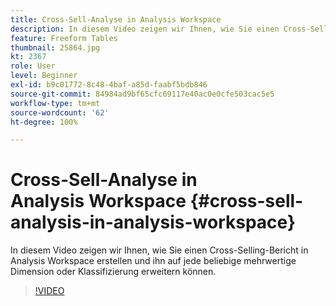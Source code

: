 ```yaml
---
title: Cross-Sell-Analyse in Analysis Workspace
description: In diesem Video zeigen wir Ihnen, wie Sie einen Cross-Selling-Bericht in Analysis Workspace erstellen und ihn auf jede beliebige mehrwertige Dimension oder Klassifizierung erweitern können.
feature: Freeform Tables
thumbnail: 25864.jpg
kt: 2367
role: User
level: Beginner
exl-id: b9c01772-8c48-4baf-a85d-faabf5bdb846
source-git-commit: 84984ad9bf65cfc69117e40ac0e0cfe503cac5e5
workflow-type: tm+mt
source-wordcount: '62'
ht-degree: 100%

---
```


# Cross-Sell-Analyse in Analysis Workspace {#cross-sell-analysis-in-analysis-workspace}

In diesem Video zeigen wir Ihnen, wie Sie einen Cross-Selling-Bericht in Analysis Workspace erstellen und ihn auf jede beliebige mehrwertige Dimension oder Klassifizierung erweitern können.

>[!VIDEO](https://video.tv.adobe.com/v/40764/?quality=12&learn=on&captions=ger)
